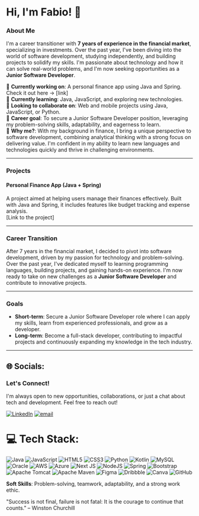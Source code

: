 # Hi, I'm Fabio! 👋

### About Me

I'm a career transitioner with **7 years of experience in the financial market**, specializing in investments. Over the past year, I've been diving into the world of software development, studying independently, and building projects to solidify my skills. I'm passionate about technology and how it can solve real-world problems, and I'm now seeking opportunities as a **Junior Software Developer**.

🔭 **Currently working on**: A personal finance app using Java and Spring. Check it out here -> [link]  
🌱 **Currently learning**: Java, JavaScript, and exploring new technologies.  
👯 **Looking to collaborate on**: Web and mobile projects using Java, JavaScript, or Python.  
💼 **Career goal**: To secure a Junior Software Developer position, leveraging my problem-solving skills, adaptability, and eagerness to learn.  
🚀 **Why me?**: With my background in finance, I bring a unique perspective to software development, combining analytical thinking with a strong focus on delivering value. I'm confident in my ability to learn new languages and technologies quickly and thrive in challenging environments.

---

### Projects

#### Personal Finance App (Java + Spring)
A project aimed at helping users manage their finances effectively. Built with Java and Spring, it includes features like budget tracking and expense analysis.  
[Link to the project]

---

### Career Transition

After 7 years in the financial market, I decided to pivot into software development, driven by my passion for technology and problem-solving. Over the past year, I've dedicated myself to learning programming languages, building projects, and gaining hands-on experience. I'm now ready to take on new challenges as a **Junior Software Developer** and contribute to innovative projects.

---

### Goals

- **Short-term**: Secure a Junior Software Developer role where I can apply my skills, learn from experienced professionals, and grow as a developer.  
- **Long-term**: Become a full-stack developer, contributing to impactful projects and continuously expanding my knowledge in the tech industry.

---

## 🌐 Socials:
### Let's Connect!

I'm always open to new opportunities, collaborations, or just a chat about tech and development. Feel free to reach out! 

[![LinkedIn](https://img.shields.io/badge/LinkedIn-%230077B5.svg?logo=linkedin&logoColor=white)](https://linkedin.com/in/https://www.linkedin.com/in/fabio-estev%C3%A3o/) [![email](https://img.shields.io/badge/Email-D14836?logo=gmail&logoColor=white)](mailto:fabio101515@gmail.com) 

# 💻 Tech Stack:
![Java](https://img.shields.io/badge/java-%23ED8B00.svg?style=for-the-badge&logo=openjdk&logoColor=white) ![JavaScript](https://img.shields.io/badge/javascript-%23323330.svg?style=for-the-badge&logo=javascript&logoColor=%23F7DF1E) ![HTML5](https://img.shields.io/badge/html5-%23E34F26.svg?style=for-the-badge&logo=html5&logoColor=white) ![CSS3](https://img.shields.io/badge/css3-%231572B6.svg?style=for-the-badge&logo=css3&logoColor=white) ![Python](https://img.shields.io/badge/python-3670A0?style=for-the-badge&logo=python&logoColor=ffdd54) ![Kotlin](https://img.shields.io/badge/kotlin-%237F52FF.svg?style=for-the-badge&logo=kotlin&logoColor=white) ![MySQL](https://img.shields.io/badge/mysql-4479A1.svg?style=for-the-badge&logo=mysql&logoColor=white) ![Oracle](https://img.shields.io/badge/Oracle-F80000?style=for-the-badge&logo=oracle&logoColor=white) ![AWS](https://img.shields.io/badge/AWS-%23FF9900.svg?style=for-the-badge&logo=amazon-aws&logoColor=white) ![Azure](https://img.shields.io/badge/azure-%230072C6.svg?style=for-the-badge&logo=microsoftazure&logoColor=white) ![Next JS](https://img.shields.io/badge/Next-black?style=for-the-badge&logo=next.js&logoColor=white) ![NodeJS](https://img.shields.io/badge/node.js-6DA55F?style=for-the-badge&logo=node.js&logoColor=white) ![Spring](https://img.shields.io/badge/spring-%236DB33F.svg?style=for-the-badge&logo=spring&logoColor=white) ![Bootstrap](https://img.shields.io/badge/bootstrap-%238511FA.svg?style=for-the-badge&logo=bootstrap&logoColor=white) ![Apache Tomcat](https://img.shields.io/badge/apache%20tomcat-%23F8DC75.svg?style=for-the-badge&logo=apache-tomcat&logoColor=black) ![Apache Maven](https://img.shields.io/badge/Apache%20Maven-C71A36?style=for-the-badge&logo=Apache%20Maven&logoColor=white) ![Figma](https://img.shields.io/badge/figma-%23F24E1E.svg?style=for-the-badge&logo=figma&logoColor=white) ![Dribbble](https://img.shields.io/badge/Dribbble-EA4C89?style=for-the-badge&logo=dribbble&logoColor=white) ![Canva](https://img.shields.io/badge/Canva-%2300C4CC.svg?style=for-the-badge&logo=Canva&logoColor=white) ![GitHub](https://img.shields.io/badge/github-%23121011.svg?style=for-the-badge&logo=github&logoColor=white)

**Soft Skills**: Problem-solving, teamwork, adaptability, and a strong work ethic.

"Success is not final, failure is not fatal: It is the courage to continue that counts." – Winston Churchill
<!-- Proudly created with GPRM ( https://gprm.itsvg.in ) -->

